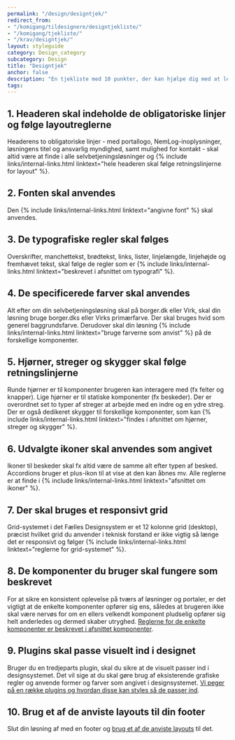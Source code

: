 ```yaml
---
permalink: "/design/designtjek/"
redirect_from:
- "/komigang/tildesignere/designtjekliste/"
- "/komigang/tjekliste/"
- "/krav/designtjek/"
layout: styleguide
category: Design_category
subcategory: Design
title: "Designtjek"
anchor: false
description: "En tjekliste med 10 punkter, der kan hjælpe dig med at leve op til FDS retningslinjer."
tags:
---
```


<h2 class="h5">1. Headeren skal indeholde de obligatoriske linjer og følge layoutreglerne</h2>

Headerens to obligatoriske linjer - med portallogo, NemLog-inoplysninger, løsningens titel og ansvarlig myndighed, samt mulighed for kontakt - skal altid være at finde i alle selvbetjeningsløsninger og {% include links/internal-links.html linktext="hele headeren skal følge retningslinjerne for layout" %}.

<h2 class="h5">2. Fonten skal anvendes</h2>

Den {% include links/internal-links.html linktext="angivne font" %} skal anvendes.

<h2 class="h5">3. De typografiske regler skal følges</h2>

Overskrifter, manchettekst, brødtekst, links, lister, linjelængde, linjehøjde og fremhævet tekst, skal følge de regler som er {% include links/internal-links.html linktext="beskrevet i afsnittet om typografi" %}.

<h2 class="h5">4. De specificerede farver skal anvendes</h2>

Alt efter om din selvbetjeningsløsning skal på borger.dk eller Virk, skal din løsning bruge borger.dks eller Virks primærfarve. Der skal bruges hvid som generel baggrundsfarve. Derudover skal din løsning {% include links/internal-links.html linktext="bruge farverne som anvist" %} på de forskellige komponenter.

<h2 class="h5">5. Hjørner, streger og skygger skal følge retningslinjerne</h2>

Runde hjørner er til komponenter brugeren kan interagere med (fx felter og knapper). Lige hjørner er til statiske komponenter (fx beskeder). Der er overordnet set to typer af streger at arbejde med en indre og en ydre streg. Der er også dedikeret skygger til forskellige komponenter, som kan {% include links/internal-links.html linktext="findes i afsnittet om hjørner, streger og skygger" %}.

<h2 class="h5">6. Udvalgte ikoner skal anvendes som angivet</h2>

Ikoner til beskeder skal fx altid være de samme alt efter typen af besked.<br />Accordions bruger et plus-ikon til at vise at den kan åbnes mv. Alle reglerne er at finde i {% include links/internal-links.html linktext="afsnittet om ikoner" %}.

<h2 class="h5">7. Der skal bruges et responsivt grid</h2>

Grid-systemet i det Fælles Designsystem er et 12 kolonne grid (desktop), præcist hvilket grid du anvender i teknisk forstand er ikke vigtig så længe det er responsivt og følger {% include links/internal-links.html linktext="reglerne for grid-systemet" %}.

<h2 class="h5">8. De komponenter du bruger skal fungere som beskrevet</h2>

For at sikre en konsistent oplevelse på tværs af løsninger og portaler, er det vigtigt at de enkelte komponenter opfører sig ens, således at brugeren ikke skal være nervøs for om en ellers velkendt komponent pludselig opfører sig helt anderledes og dermed skaber utryghed. <a href="/komponenter/">Reglerne for de enkelte komponenter er beskrevet i afsnittet komponenter</a>.

<h2 class="h5">9. Plugins skal passe visuelt ind i designet</h2>

Bruger du en tredjeparts plugin, skal du sikre at de visuelt passer ind i designsystemet. Det vil sige at du skal gøre brug af eksisterende grafiske regler og anvende former og farver som angivet i designsystemet. <a href="/kode/plugins/">Vi peger på en række plugins og hvordan disse kan styles så de passer ind</a>.

<h2 class="h5">10. Brug et af de anviste layouts til din footer</h2>

Slut din løsning af med en footer og <a href="/komponenter/footer/">brug et af de anviste layouts</a> til det.
